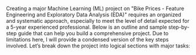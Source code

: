 Creating a major Machine Learning (ML) project on "Bike Prices - Feature
Engineering and Exploratory Data Analysis (EDA)" requires an organized and
systematic approach, especially to meet the level of detail expected for a 5-year
experienced professional. Below is an outline and sample step-by-step guide that can
help you build a comprehensive project.
Due to limitations here, I will provide a condensed version of the key steps involved.
Let’s break down the project into logical sections with major tasks:
